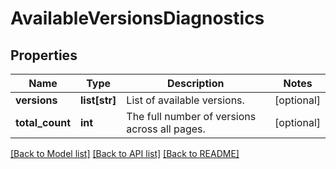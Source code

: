 # AvailableVersionsDiagnostics

## Properties
Name | Type | Description | Notes
------------ | ------------- | ------------- | -------------
**versions** | **list[str]** | List of available versions. | [optional] 
**total_count** | **int** | The full number of versions across all pages. | [optional] 

[[Back to Model list]](../README.md#documentation-for-models) [[Back to API list]](../README.md#documentation-for-api-endpoints) [[Back to README]](../README.md)

